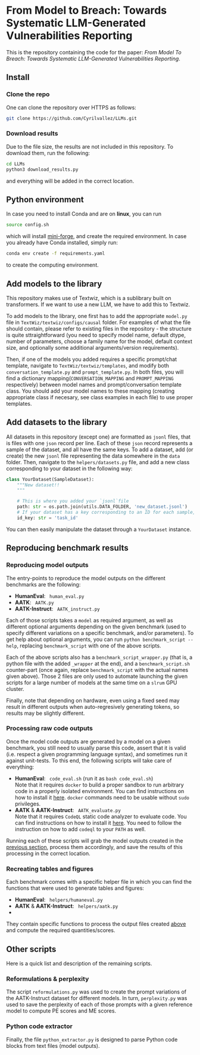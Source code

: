 # From Model to Breach: Towards Systematic LLM-Generated Vulnerabilities Reporting

This is the repository containing the code for the paper: _From Model To Breach: Towards Systematic LLM-Generated Vulnerabilities Reporting_.

## Install

### Clone the repo

One can clone the repository over HTTPS as follows: 

```sh
git clone https://github.com/Cyrilvallez/LLMs.git
```


### Download results

Due to the file size, the results are not included in this repository. To download them, run the following:

```sh
cd LLMs
python3 download_results.py
```

and everything will be added in the correct location.

## Python environment

In case you need to install Conda and are on **linux**, you can run

```sh
source config.sh
```

which will install [mini-forge](https://github.com/conda-forge/miniforge), and create the required environment. In case you already have Conda installed, simply run:

```sh
conda env create -f requirements.yaml
```

to create the computing environment.

## Add models to the library
This repository makes use of Textwiz, which is a sublibrary built on transformers. If we want to use a new LLM, we have to add this to Textwiz.

To add models to the library, one first has to add the appropriate `model.py` file in `TextWiz/textwiz/configs/causal` folder. For examples of what the file should contain, please refer to existing files in the repository - the structure is quite sttraightforward (you need to specify model name, default dtype, number of parameters, choose a family name for the model, default context size, and optionally some additional arguments/version requirements).  

Then, if one of the models you added requires a specific prompt/chat template, navigate to `TextWiz/textwiz/templates`, and modify both `conversation_template.py` and `prompt_template.py`. In both files, you will find a dictionary mapping(`CONVERSATION_MAPPING` and `PROMPT_MAPPING` respectively) between model names and prompt/conversation template class. You should add your model names to these mapping (creating appropriate class if necesary, see class examples in each file) to use proper templates. 

## Add datasets to the library

All datasets in this repository (except one) are formatted as `jsonl` files, that is files with one `json` record per line. Each of these `json` record represents a sample of the dataset, and all have the same keys. To add a dataset, add (or create) the new `jsonl` file representing the data somewhere in the `data` folder. Then, navigate to the `helpers/datasets.py` file, and add a new class corresponding to your dataset in the following way:

```python
class YourDataset(SampleDataset):
    """New dataset!!
    """

    # This is where you added your `jsonl`file
    path: str = os.path.join(utils.DATA_FOLDER, 'new_dataset.jsonl')
    # If your dataset has a key corresponding to an ID for each sample, add it here (otherwise set it to whatever string, such as "" or "None")
    id_key: str = 'task_id'
```

You can then easily manipulate the dataset through a `YourDataset` instance.


## Reproducing benchmark results

### Reproducing model outputs

The entry-points to reproduce the model outputs on the different benchmarks are the following:

- **HumanEval**: &ensp;`human_eval.py`
- **AATK**: &ensp;`AATK.py`
- **AATK-Instruct**: &ensp;`AATK_instruct.py`

Each of those scripts takes a `model` as required argument, as well as different optional arguments depending on the given benchmark (used to specify different variations on a specific benchmark, and/or parameters). To get help about optional arguments, you can run `python benchmark_script --help`, replacing `benchmark_script` with one of the above scripts.  

Each of the above scripts also has a `benchmark_script_wrapper.py` (that is, a python file with the added `_wrapper` at the end), and a `benchmark_script.sh` counter-part (once again, replace `benchmark_script` with the actual names given above). Those 2 files are only used to automate launching the given scripts for a large number of models at the same time on a `slrum` GPU cluster.  

Finally, note that depending on hardware, even using a fixed seed may result in different outputs when auto-regresively generating tokens, so results may be slightly different.

### Processing raw code outputs

Once the model code outputs are generated by a model on a given benchmark, you still need to usually parse this code, assert that it is valid (i.e. respect a given programming language syntax), and sometimes run it against unit-tests. To this end, the following scripts will take care of everything:

- **HumanEval**: &ensp;`code_eval.sh` (run it as `bash code_eval.sh`)  
Note that it requires `docker` to build a proper sandbox to run arbitrary code in a properly isolated environment. You can find instructions on how to install it [here](https://docs.docker.com/get-started/get-docker/). `docker` commands need to be usable without `sudo` privileges.
- **AATK** & **AATK-Instruct**: &ensp;`AATK_evaluate.py`  
Note that it requires `CodeQL` static code analyzer to evaluate code. You can find instructions on how to install it [here](https://docs.github.com/en/code-security/codeql-cli/using-the-advanced-functionality-of-the-codeql-cli/advanced-setup-of-the-codeql-cli). You need to follow the instruction on how to add `codeql` to your `PATH` as well.

Running each of these scripts will grab the model outputs created in the [previous section](#reproducing-model-outputs), process them accordingly, and save the results of this processing in the correct location.

### Recreating tables and figures

Each benchmark comes with a specific helper file in which you can find the functions that were used to generate tables and figures:

- **HumanEval**: &ensp;`helpers/humaneval.py`
- **AATK** & **AATK-Instruct**: &ensp;`helpers/aatk.py`
- 
They contain specific functions to process the output files created [above](#processing-raw-code-outputs) and compute the required quantities/scores.

## Other scripts

Here is a quick list and description of the remaining scripts.

### Reformulations & perplexity

The script `reformulations.py` was used to create the prompt variations of the AATK-Instruct dataset for different models. In turn, `perplexity.py` was used to save the perplexity of each of those prompts with a given reference model to compute PE scores and ME scores.

### Python code extractor

Finally, the file `python_extractor.py` is designed to parse Python code blocks from text files (model outputs).

